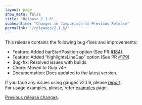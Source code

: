 ```yaml
---
layout: page
show_meta: false
title: "Release 2.1.6"
subheadline: "Changes in Comparison to Previous Release"
permalink: "/releases/2.1.6/"
---
```


This release contains the following bug-fixes and improvements:

 - Feature: Added barStartPosition option (See PR [#184](https://github.com/Mikhus/canvas-gauges/pull/184)).
 - Feature: Added “highlightsLineCap” option (See PR [#179](https://github.com/Mikhus/canvas-gauges/pull/179)).
 - Bug-fix: Resolved issues with builds.
 - Chore: Moved to Gulp v4+
 - Documentation: Docs updated to the latest version.

If you face any issues using gauges v2.1.6, please [report](https://github.com/Mikhus/canvas-gauges/issues).  
For usage examples, please, refer [examples]({{site.url}}/documentation/examples/) page.

[Previous release changes]({{site.url}}/releases/2.1.5/).
